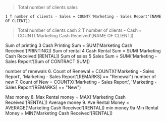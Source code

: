 > Total number of clients sales

```
1 T number of clients - Sales = COUNT('Marketing - Sales Report'[NAME OF CLIENT])
```

> Total number of clients cash
      2 T number of clients - Cash = COUNT('Marketing  Cash Received'[NAME OF CLIENT])

Sum of printing 
      3 Cash Printing Sum = SUM('Marketing  Cash Received'[PRINTING])
Sum of rental 
      4 Cash Rental Sum = SUM('Marketing  Cash Received'[RENTAL])
Sum of sales
      5 Sales Sum = SUM('Marketing - Sales Report'[Sum of CONTRACT SUM])

number of renewals
      6. Count of Renewal = COUNTX('Marketing - Sales Report', 'Marketing - Sales Report'[REMARKS] == "Renewal")
number of new
      7. Count of New = COUNTX('Marketing - Sales Report', 'Marketing - Sales Report'[REMARKS] == "New")

Max money
      8. Max Rental money = MAX('Marketing  Cash Received'[RENTAL])
Average money
     9. Ave Rental Money = AVERAGE('Marketing  Cash Received'[RENTAL])
min money
    9a Min Rental Money = MIN('Marketing  Cash Received'[RENTAL])

